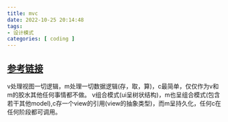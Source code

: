 ```yaml
---
title: mvc
date: 2022-10-25 20:14:48
tags:
- 设计模式
categories: [ coding ]
---
```

[参考链接](https://zhuanlan.zhihu.com/p/35680070)
---
v处理视图一切逻辑，m处理一切数据逻辑(存，取，算)，c最简单，仅仅作为v和m的胶水其他任何事情都不做。 v组合模式(ui呈树状结构)，m也呈组合模式(包含若干其他model),c存一个view的引用(view的抽象类型)，而m呈持久化，任何c在任何阶段都可调用。